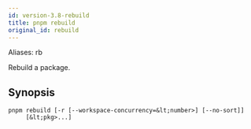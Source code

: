 ```yaml
---
id: version-3.8-rebuild
title: pnpm rebuild
original_id: rebuild
---
```


Aliases: rb

Rebuild a package.

## Synopsis

```text
pnpm rebuild [-r [--workspace-concurrency=&lt;number>] [--no-sort]]
     [&lt;pkg>...]
```
